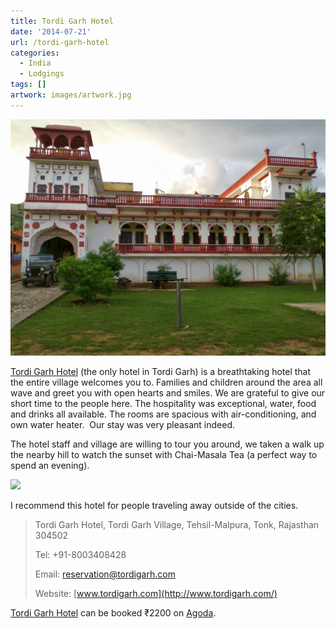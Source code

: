 ```yaml
---
title: Tordi Garh Hotel
date: '2014-07-21'
url: /tordi-garh-hotel
categories:
  - India
  - Lodgings
tags: []
artwork: images/artwork.jpg
---
```


![](images/photo-1024x768.jpg)

[Tordi Garh Hotel](http://www.agoda.com/en-in/tordi-garh-hotel/hotel/malpura-in.html?cid=1649959 "Agoda: Tordi Garh") (the only hotel in Tordi Garh) is a breathtaking hotel that the entire village welcomes you to. Families and children around the area all wave and greet you with open hearts and smiles. We are grateful to give our short time to the people here. The hospitality was exceptional, water, food and drinks all available. The rooms are spacious with air-conditioning, and own water heater.  Our stay was very pleasant indeed.

The hotel staff and village are willing to tour you around, we taken a walk up the nearby hill to watch the sunset with Chai-Masala Tea (a perfect way to spend an evening).

![](images/IMG_3731-MOTION.gif)

I recommend this hotel for people traveling away outside of the cities.

> Tordi Garh Hotel, Tordi Garh Village, Tehsil-Malpura, Tonk, Rajasthan 304502
> 
> Tel: +91-8003408428
> 
> Email: [reservation@tordigarh.com](mailto:reservation@tordigarh.com)
> 
> Website: [www.tordigarh.com](http://www.tordigarh.com/)

[Tordi Garh Hotel](http://www.agoda.com/en-in/tordi-garh-hotel/hotel/malpura-in.html?cid=1649959 "Agoda: Tordi Garh") can be booked ₹2200 on [Agoda](http://www.agoda.com/en-in/tordi-garh-hotel/hotel/malpura-in.html?cid=1649959).
